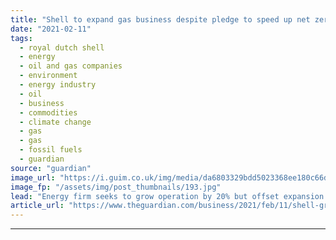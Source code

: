 ```yaml
---
title: "Shell to expand gas business despite pledge to speed up net zero carbon drive"
date: "2021-02-11"
tags: 
  - royal dutch shell
  - energy
  - oil and gas companies
  - environment
  - energy industry
  - oil
  - business
  - commodities
  - climate change
  - gas
  - gas
  - fossil fuels
  - guardian
source: "guardian"
image_url: "https://i.guim.co.uk/img/media/da6803329bdd5023368ee180c66d527e164ffd13/0_109_2200_1320/master/2200.jpg?width=460&quality=85&auto=format&fit=max&s=5b06320c6d8dddda56464142952dcd50"
image_fp: "/assets/img/post_thumbnails/193.jpg"
lead: "Energy firm seeks to grow operation by 20% but offset expansion via carbon capture and ‘nature-based solutions’Shell has set new carbon emissions goals to become a net zero carbon energy company by 2050, but will continue to grow its gas business by ..."
article_url: "https://www.theguardian.com/business/2021/feb/11/shell-grow-gas-business-energy-net-zero-carbon"
---
```


---
